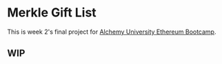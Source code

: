 # Merkle Gift List

This is week 2's final project for [Alchemy University Ethereum Bootcamp](https://university.alchemy.com/home).

## WIP
